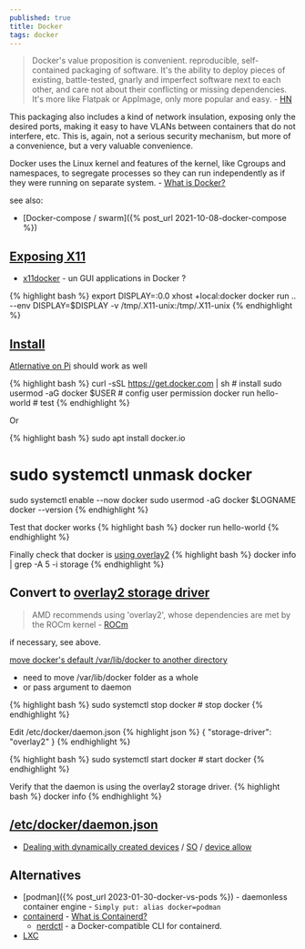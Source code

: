 ```yaml
---
published: true
title: Docker
tags: docker
---
```

> Docker's value proposition is convenient. reproducible, self-contained packaging of software. It's the ability to deploy pieces of existing, battle-tested, gnarly and imperfect software next to each other, and care not about their conflicting or missing dependencies. It's more like Flatpak or AppImage, only more popular and easy. - [HN](https://news.ycombinator.com/item?id=34080815)

This packaging also includes a kind of network insulation, exposing only the desired ports, making it easy to have VLANs between containers that do not interfere, etc. This is, again, not a serious security mechanism, but more of a convenience, but a very valuable convenience. 

Docker uses the Linux kernel and features of the kernel, like Cgroups and namespaces, to segregate processes so they can run independently as if they were running on separate system. - [What is Docker?](https://www.redhat.com/en/topics/containers/what-is-docker)

see also:
- [Docker-compose / swarm]({% post_url 2021-10-08-docker-compose %})

## [Exposing X11](https://stackoverflow.com/questions/44429394/x11-forwarding-of-a-gui-app-running-in-docker)

- [x11docker](https://github.com/mviereck/x11docker) - un GUI applications in Docker ?

{% highlight bash %}
export DISPLAY=:0.0
xhost +local:docker
docker run .. --env DISPLAY=$DISPLAY -v /tmp/.X11-unix:/tmp/.X11-unix
{% endhighlight %}

## [Install](https://linuxconfig.org/how-to-install-docker-on-ubuntu-20-04-lts-focal-fossa)

[Atlernative on Pi](https://dev.to/elalemanyo/how-to-install-docker-and-docker-compose-on-raspberry-pi-1mo) should work as well

{% highlight bash %}
curl -sSL https://get.docker.com | sh # install
sudo usermod -aG docker $USER         # config user permission
docker run hello-world                # test
{% endhighlight %}

Or

{% highlight bash %}
sudo apt install docker.io
# sudo systemctl unmask docker
sudo systemctl enable --now docker
sudo usermod -aG docker $LOGNAME
docker --version
{% endhighlight %}

Test that docker works
{% highlight bash %}
docker run hello-world
{% endhighlight %}

Finally check that docker is [using overlay2](https://docs.docker.com/storage/storagedriver/overlayfs-driver/)
{% highlight bash %}
docker info | grep -A 5 -i storage
{% endhighlight %}

## Convert to [overlay2 storage driver](https://docs.docker.com/storage/storagedriver/overlayfs-driver/)

> AMD recommends using 'overlay2', whose dependencies are met by the ROCm kernel - [ROCm](https://github.com/RadeonOpenCompute/ROCm-docker/blob/master/quick-start.md)

if necessary, see above.

[move docker's default /var/lib/docker to another directory](https://linuxconfig.org/how-to-move-docker-s-default-var-lib-docker-to-another-directory-on-ubuntu-debian-linux)
- need to move /var/lib/docker folder as a whole
- or pass argument to daemon

{% highlight bash %}
sudo systemctl stop docker			# stop docker
{% endhighlight %}

Edit /etc/docker/daemon.json
{% highlight json %}
{
  "storage-driver": "overlay2"
}
{% endhighlight %}

{% highlight bash %}
sudo systemctl start docker			# start docker
{% endhighlight %}

Verify that the daemon is using the overlay2 storage driver.
{% highlight bash %}
docker info
{% endhighlight %}

## [/etc/docker/daemon.json](https://docs.docker.com/engine/reference/commandline/dockerd/)

- [Dealing with dynamically created devices](https://docs.docker.com/engine/reference/commandline/create/#dealing-with-dynamically-created-devices---device-cgroup-rule) / [SO](https://stackoverflow.com/questions/24225647/docker-a-way-to-give-access-to-a-host-usb-or-serial-device) / [device allow](https://forums.docker.com/t/add-devices-to-existing-docker-container/38685/3)

## Alternatives
- [podman]({% post_url 2023-01-30-docker-vs-pods %}) -  daemonless container engine - `Simply put: alias docker=podman`
- [containerd](https://github.com/containerd/containerd) - [What is Containerd? ](https://caylent.com/what-is-containerd)
	- [nerdctl](https://github.com/containerd/nerdctl) - a Docker-compatible CLI for containerd.
- [LXC](https://news.ycombinator.com/item?id=30385580)
